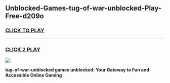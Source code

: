
## Unblocked-Games-tug-of-war-unblocked-Play-Free-d209o
<h3>
<a href="https://premium76.site?title=tug-of-war-unblocked&ref=23A">CLICK TO PLAY</a></h3>
<hr>

<h3>
<a href="https://premium76.site?title=tug-of-war-unblocked&ref=23A">CLICK 2 PLAY</a>
  
</h3>

<a href="https://premium76.site?title=tug-of-war-unblocked&ref=23A"><img src="https://clearcache.store/games.png"></a>


**tug-of-war-unblocked games unblocked: Your Gateway to Fun and Accessible Online Gaming**
